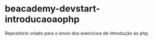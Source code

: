 # beacademy-devstart-introducaoaophp
 Repositório criado para o envio dos exercícios de introdução ao php.
